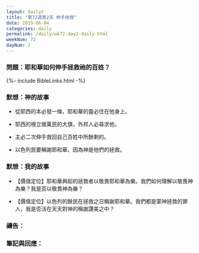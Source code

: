 ```yaml
---
layout: daily2
title: "第72週第2天 伸手拯救"
date: 2019-06-04
categories: daily
permalink: /daily/wk72-day2-daily.html
weekNum: 72
dayNum: 2
---
```


### 問題：耶和華如何伸手拯救祂的百姓？
 
{%- include BibleLinks.html -%}

### 默想：神的故事
+ 從耶西的本必發一條，耶和華的靈必住在他身上。

+ 耶西的根立做萬民的大旗，外邦人必尋求他。

+ 主必二次伸手救回自己百姓中所餘剩的。

+ 以色列民要稱謝耶和華。因為神是他們的拯救。

### 默想：我的故事
+ 【價值定位】耶和華興起的拯救者以敬畏耶和華為樂。我們如何理解以敬畏神為樂？我是否以敬畏神為樂？

+ 【價值定位】以色列的餘民在拯救之日稱謝耶和華。我們都是蒙神拯救的罪人，我是否活在天天對神的稱謝讚美之中？

### 禱告：

### 筆記與回應：
